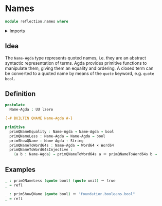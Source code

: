 # Names

```agda
module reflection.names where
```

<details><summary>Imports</summary>

```agda
open import foundation.booleans
open import foundation.cartesian-product-types
open import foundation.unit-type
open import foundation.universe-levels

open import foundation-core.identity-types

open import primitives.machine-integers
open import primitives.strings
```

</details>

## Idea

The `Name-Agda` type represents quoted names, i.e. they are an abstract
syntactic representation of terms. Agda provides primitive functions to
manipulate them, giving them an equality and ordering. A closed term can be
converted to a quoted name by means of the `quote` keyword, e.g. `quote bool`.

## Definition

```agda
postulate
  Name-Agda : UU lzero

{-# BUILTIN QNAME Name-Agda #-}

primitive
  primQNameEquality : Name-Agda → Name-Agda → bool
  primQNameLess : Name-Agda → Name-Agda → bool
  primShowQName : Name-Agda → String
  primQNameToWord64s : Name-Agda → Word64 × Word64
  primQNameToWord64sInjective :
    (a b : Name-Agda) → primQNameToWord64s a ＝ primQNameToWord64s b → a ＝ b
```

## Examples

```agda
_ : primQNameLess (quote bool) (quote unit) ＝ true
_ = refl

_ : primShowQName (quote bool) ＝ "foundation.booleans.bool"
_ = refl
```
